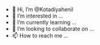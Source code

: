- 👋 Hi, I’m @Kotadiyahenil
- 👀 I’m interested in ...
- 🌱 I’m currently learning ...
- 💞️ I’m looking to collaborate on ...
- 📫 How to reach me ...

<!---
Kotadiyahenil/Kotadiyahenil is a ✨ special ✨ repository because its `README.md` (this file) appears on your GitHub profile.
You can click the Preview link to take a look at your changes.
--->
